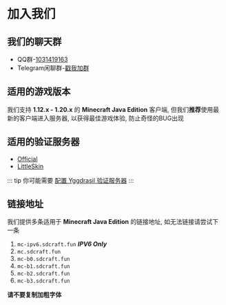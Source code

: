 # 加入我们

## 我们的聊天群
- QQ群-[1031419163](http://qm.qq.com/cgi-bin/qm/qr?_wv=1027&k=MJ6MW2621lq32BlT9L--_Gu1IMg0wiZ4&authKey=l6H0b7M%2BO4hIJqorIWGBEgzk48UUyRjYVMbi83f0HeiNChh1q7n7D8qAQaSZTJ6s&noverify=0&group_code=1031419163)
- Telegram闲聊群-[戳我加群](https://t.me/midnight_teahouse)

## 适用的游戏版本
我们支持 **1.12.x - 1.20.x** 的 **Minecraft Java Edition** 客户端, 但我们**推荐**使用最新的客户端进入服务器, 以获得最佳游戏体验, 防止奇怪的BUG出现

## 适用的验证服务器
- [Official](https://www.minecraft.net/)
- [LittleSkin](https://littleskin.cn/)

::: tip
你可能需要 [配置 Yggdrasil 验证服务器](./yggdrasil)
:::

## 链接地址
我们提供多条适用于 **Minecraft Java Edition** 的链接地址, 如无法链接请尝试下一条
1. `mc-ipv6.sdcraft.fun` ***IPV6 Only***
2. `mc.sdcraft.fun`
3. `mc-b0.sdcraft.fun`
4. `mc-b1.sdcraft.fun`
5. `mc-b2.sdcraft.fun`
6. `mc-b3.sdcraft.fun`

**请不要复制加粗字体**

